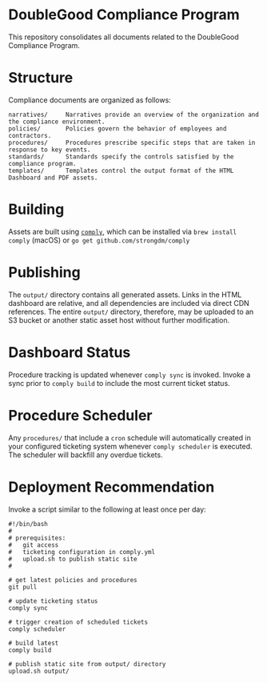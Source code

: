 # DoubleGood Compliance Program

This repository consolidates all documents related to the DoubleGood Compliance Program.

# Structure

Compliance documents are organized as follows:

```
narratives/     Narratives provide an overview of the organization and the compliance environment.
policies/       Policies govern the behavior of employees and contractors.
procedures/     Procedures prescribe specific steps that are taken in response to key events.
standards/      Standards specify the controls satisfied by the compliance program.
templates/      Templates control the output format of the HTML Dashboard and PDF assets.
```

# Building

Assets are built using [`comply`](https://comply.strongdm.com), which can be installed via `brew install comply` (macOS) or `go get github.com/strongdm/comply`

# Publishing

The `output/` directory contains all generated assets. Links in the HTML dashboard are relative, and all dependencies are included via direct CDN references. The entire `output/` directory, therefore, may be uploaded to an S3 bucket or another static asset host without further modification.

# Dashboard Status

Procedure tracking is updated whenever `comply sync` is invoked. Invoke a sync prior to `comply build` to include the most current ticket status.

# Procedure Scheduler

Any `procedures/` that include a `cron` schedule will automatically created in your configured ticketing system whenever `comply scheduler` is executed. The scheduler will backfill any overdue tickets.

# Deployment Recommendation

Invoke a script similar to the following at least once per day:

```
#!/bin/bash
#
# prerequisites:
#   git access
#   ticketing configuration in comply.yml
#   upload.sh to publish static site
#

# get latest policies and procedures
git pull

# update ticketing status
comply sync

# trigger creation of scheduled tickets
comply scheduler

# build latest
comply build

# publish static site from output/ directory
upload.sh output/
```
